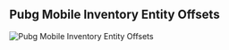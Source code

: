 ## Pubg Mobile Inventory Entity Offsets

![Pubg Mobile Inventory Entity Offsets](https://raw.githubusercontent.com/atiksoftware/pubg_mobile_memory_hacking_examples/master/Offsets/images/ReClassInventory.png "Pubg Mobile Inventory Entity Offsets")
 